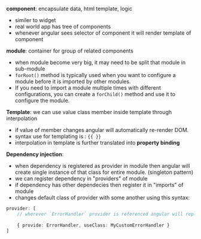 **component**: encapsulate data, html template, logic
- similer to widget
- real world app has tree of components
- whenever angular sees selector of component it will render template of component
    
**module**: container for group of related components 
- when module become very big, it may need to be split that module in sub-module
- `forRoot()` method is typically used when you want to configure a module before it is imported by other modules.
- If you need to import a module multiple times with different configurations, you can create a `forChild()` method and use it to configure the module.
    
**Template**: we can use value class member  inside template through interpolation
- if value of member changes angular will automatically re-render DOM.
- syntax use for templating is : `{{ }}`
- interpolation in template is further translated into **property binding**
   
**Dependency injection**: 
- when dependency is registered as provider in module then angular will create single instance of that class for entire module. (singleton pattern)
- we can register dependency in "providers" of module
- if dependency has other dependecies then register it in "imports" of module
- changes default class of provider with some another using this syntax:
```typescript
provider: [
	// wherever `ErrorHandler` provider is referenced angular will replace it with MyCustomErrorHandler instance
	
	{ provide: ErrorHandler, useClass: MyCustomErrorHandler }
]
```

